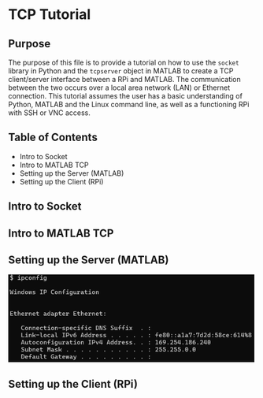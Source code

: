 # TCP Tutorial
## Purpose
The purpose of this file is to provide a tutorial on how to use the `socket` library in Python and the `tcpserver` object in MATLAB to create a TCP client/server interface between a RPi and MATLAB. The communication between the two occurs over a local area network (LAN) or Ethernet connection. This tutorial assumes the user has a basic understanding of Python, MATLAB and the Linux command line, as well as a functioning RPi with SSH or VNC access.

## Table of Contents
- Intro to Socket
- Intro to MATLAB TCP
- Setting up the Server (MATLAB)
- Setting up the Client (RPi)

## Intro to Socket

## Intro to MATLAB TCP

## Setting up the Server (MATLAB)

<img src="media/ipconfig.png" alt="Example display of ipconfig command" width="500">

## Setting up the Client (RPi)
